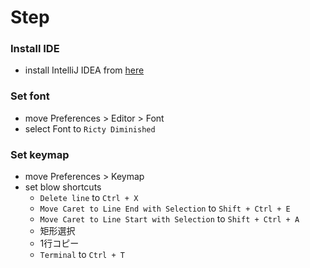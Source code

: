 <!-- START doctoc -->
<!-- END doctoc -->

# Step

### Install IDE

- install IntelliJ IDEA from [here]()

### Set font

- move Preferences > Editor > Font
- select Font to `Ricty Diminished`

### Set keymap

- move Preferences > Keymap
- set blow shortcuts
    - `Delete line` to `Ctrl + X`
    - `Move Caret to Line End with Selection` to `Shift + Ctrl + E`
    - `Move Caret to Line Start with Selection` to `Shift + Ctrl + A`
    - 矩形選択
    - 1行コピー
    - `Terminal` to `Ctrl + T`

